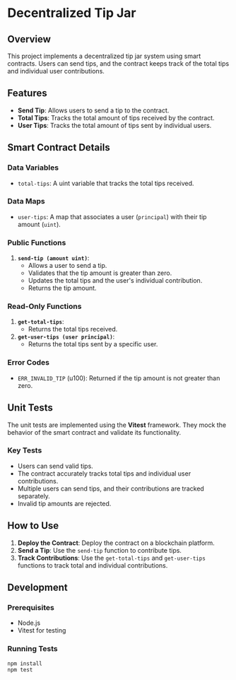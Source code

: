 # Decentralized Tip Jar

## Overview

This project implements a decentralized tip jar system using smart contracts. Users can send tips, and the contract keeps track of the total tips and individual user contributions.

## Features

- **Send Tip**: Allows users to send a tip to the contract.
- **Total Tips**: Tracks the total amount of tips received by the contract.
- **User Tips**: Tracks the total amount of tips sent by individual users.

## Smart Contract Details

### Data Variables
- `total-tips`: A uint variable that tracks the total tips received.

### Data Maps
- `user-tips`: A map that associates a user (`principal`) with their tip amount (`uint`).

### Public Functions
1. **`send-tip (amount uint)`**:
   - Allows a user to send a tip.
   - Validates that the tip amount is greater than zero.
   - Updates the total tips and the user's individual contribution.
   - Returns the tip amount.

### Read-Only Functions
1. **`get-total-tips`**:
   - Returns the total tips received.
2. **`get-user-tips (user principal)`**:
   - Returns the total tips sent by a specific user.

### Error Codes
- `ERR_INVALID_TIP` (u100): Returned if the tip amount is not greater than zero.

## Unit Tests

The unit tests are implemented using the **Vitest** framework. They mock the behavior of the smart contract and validate its functionality.

### Key Tests
- Users can send valid tips.
- The contract accurately tracks total tips and individual user contributions.
- Multiple users can send tips, and their contributions are tracked separately.
- Invalid tip amounts are rejected.

## How to Use

1. **Deploy the Contract**: Deploy the contract on a blockchain platform.
2. **Send a Tip**: Use the `send-tip` function to contribute tips.
3. **Track Contributions**: Use the `get-total-tips` and `get-user-tips` functions to track total and individual contributions.

## Development

### Prerequisites
- Node.js
- Vitest for testing

### Running Tests
```bash
npm install
npm test
